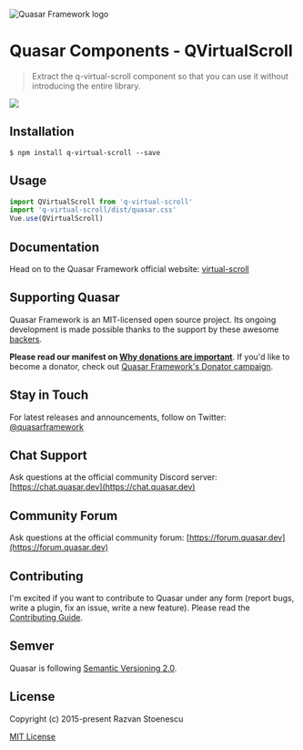 ![Quasar Framework logo](https://cdn.quasar.dev/logo/svg/quasar-logo-full-inline.svg)

# Quasar Components - QVirtualScroll

> Extract the q-virtual-scroll component so that you can use it without introducing the entire library.

<img src="https://img.shields.io/npm/v/quasar.svg?label=quasar">

## Installation
`$ npm install q-virtual-scroll --save`

## Usage

```javascript
import QVirtualScroll from 'q-virtual-scroll'
import 'q-virtual-scroll/dist/quasar.css'
Vue.use(QVirtualScroll)
```

## Documentation

Head on to the Quasar Framework official website: [virtual-scroll](https://quasar.dev/vue-components/virtual-scroll)

## Supporting Quasar
Quasar Framework is an MIT-licensed open source project. Its ongoing development is made possible thanks to the support by these awesome [backers](https://github.com/rstoenescu/quasar-framework/blob/dev/backers.md).

**Please read our manifest on [Why donations are important](https://quasar.dev/why-donate)**. If you'd like to become a donator, check out [Quasar Framework's Donator campaign](https://donate.quasar.dev).

## Stay in Touch

For latest releases and announcements, follow on Twitter: [@quasarframework](https://twitter.com/quasarframework)

## Chat Support

Ask questions at the official community Discord server: [https://chat.quasar.dev](https://chat.quasar.dev)

## Community Forum

Ask questions at the official community forum: [https://forum.quasar.dev](https://forum.quasar.dev)

## Contributing

I'm excited if you want to contribute to Quasar under any form (report bugs, write a plugin, fix an issue, write a new feature). Please read the [Contributing Guide](../CONTRIBUTING.md).

## Semver
Quasar is following [Semantic Versioning 2.0](https://semver.org/).

## License

Copyright (c) 2015-present Razvan Stoenescu

[MIT License](http://en.wikipedia.org/wiki/MIT_License)
